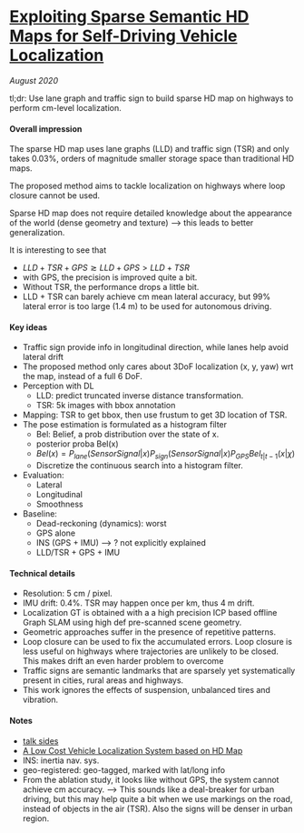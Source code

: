 # [Exploiting Sparse Semantic HD Maps for Self-Driving Vehicle Localization](https://arxiv.org/abs/1908.03274)

_August 2020_

tl;dr: Use lane graph and traffic sign to build sparse HD map on highways to perform cm-level localization.

#### Overall impression
The sparse HD map uses lane graphs (LLD) and traffic sign (TSR) and only takes 0.03%, orders of magnitude smaller storage space than traditional HD maps.

The proposed method aims to tackle localization on highways where loop closure cannot be used. 

Sparse HD map does not require detailed knowledge about the appearance of the world (dense geometry and texture) --> this leads to better generalization.

It is interesting to see that 

- $LLD + TSR + GPS  \gtrsim LLD + GPS \gt LLD + TSR$
- with GPS, the precision is improved quite a bit. 
- Without TSR, the performance drops a little bit. 
- LLD + TSR can barely achieve cm mean lateral accuracy, but 99% lateral error is too large (1.4 m) to be used for autonomous driving.

#### Key ideas
- Traffic sign provide info in longitudinal direction, while lanes help avoid lateral drift
- The proposed method only cares about 3DoF localization (x, y, yaw) wrt the map, instead of a full 6 DoF.
- Perception with DL
	- LLD: predict truncated inverse distance transformation.
	- TSR: 5k images with bbox annotation
- Mapping: TSR to get bbox, then use frustum to get 3D location of TSR.
- The pose estimation is formulated as a histogram filter
	- Bel: Belief, a prob distribution over the state of x. 
	- posterior proba Bel(x)
	- $Bel(x)=P_{lane}(Sensor Signal | x) P_{sign}(Sensor Signal| x) P_{GPS} Bel_{t|t-1}(x|\chi)$
	- Discretize the continuous search into a histogram filter.
- Evaluation: 
	- Lateral
	- Longitudinal
	- Smoothness
- Baseline:
	- Dead-reckoning (dynamics): worst
	- GPS alone
	- INS (GPS + IMU) --> ? not explicitly explained
	- LLD/TSR + GPS + IMU

#### Technical details
- Resolution: 5 cm / pixel.
- IMU drift: 0.4%. TSR may happen once per km, thus 4 m drift. 
- Localization GT is obtained with a a high precision ICP based offline Graph SLAM using high def pre-scanned scene geometry.
- Geometric approaches suffer in the presence of repetitive patterns.
- Loop closure can be used to fix the accumulated errors. Loop closure is less useful on highways where trajectories are unlikely to be closed. This makes drift an even harder problem to overcome
- Traffic signs are semantic landmarks that are sparsely yet systematically present in cities, rural areas and highways. 
- This work ignores the effects of suspension, unbalanced tires and vibration.

#### Notes
- [talk sides](https://siegedog.com/assets/pdf/talks/BARSAN-IoanAndrei-2019-IROS-SparseHDMaps-Talk-v6.pdf)
- [A Low Cost Vehicle Localization System based on HD Map](https://medium.com/@yuhuang_63908/a-low-cost-vehicle-localization-system-based-on-hd-map-50d464ba5d8f)
- INS: inertia nav. sys.
- geo-registered: geo-tagged, marked with lat/long info
- From the ablation study, it looks like without GPS, the system cannot achieve cm accuracy. --> This sounds like a deal-breaker for urban driving, but this may help quite a bit when we use markings on the road, instead of objects in the air (TSR). Also the signs will be denser in urban region.